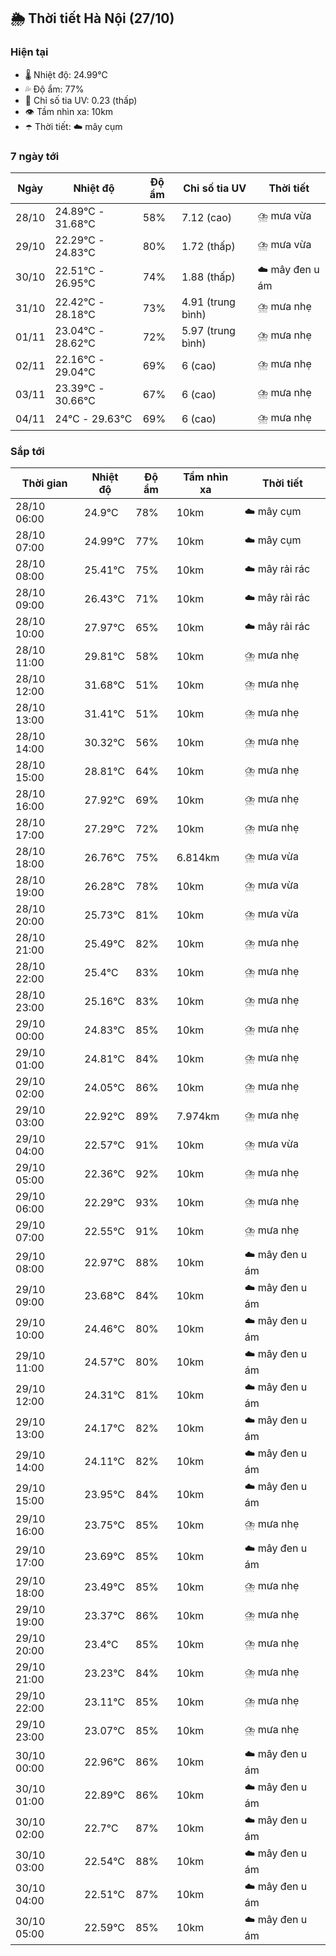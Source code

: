 ## 🌦️ Thời tiết Hà Nội (27/10)

### Hiện tại

- 🌡️ Nhiệt độ: 24.99℃
- 💦 Độ ẩm: 77%
- 🌟 Chỉ số tia UV: 0.23 (thấp)
- 👁️ Tầm nhìn xa: 10km
- ☂️ Thời tiết: ☁️ mây cụm

### 7 ngày tới

| Ngày | Nhiệt độ | Độ ẩm | Chỉ số tia UV | Thời tiết |
| --- | --- | --- | --- | --- |
| 28/10 | 24.89℃ - 31.68℃ | 58% | 7.12 (cao) | ⛈️ mưa vừa |
| 29/10 | 22.29℃ - 24.83℃ | 80% | 1.72 (thấp) | ⛈️ mưa vừa |
| 30/10 | 22.51℃ - 26.95℃ | 74% | 1.88 (thấp) | ☁️ mây đen u ám |
| 31/10 | 22.42℃ - 28.18℃ | 73% | 4.91 (trung bình) | ⛈️ mưa nhẹ |
| 01/11 | 23.04℃ - 28.62℃ | 72% | 5.97 (trung bình) | ⛈️ mưa nhẹ |
| 02/11 | 22.16℃ - 29.04℃ | 69% | 6 (cao) | ⛈️ mưa nhẹ |
| 03/11 | 23.39℃ - 30.66℃ | 67% | 6 (cao) | ⛈️ mưa nhẹ |
| 04/11 | 24℃ - 29.63℃ | 69% | 6 (cao) | ⛈️ mưa nhẹ |

### Sắp tới

| Thời gian | Nhiệt độ | Độ ẩm | Tầm nhìn xa | Thời tiết |
| --- | --- | --- | --- | --- |
| 28/10 06:00 | 24.9℃ | 78% | 10km | ☁️ mây cụm |
| 28/10 07:00 | 24.99℃ | 77% | 10km | ☁️ mây cụm |
| 28/10 08:00 | 25.41℃ | 75% | 10km | ☁️ mây rải rác |
| 28/10 09:00 | 26.43℃ | 71% | 10km | ☁️ mây rải rác |
| 28/10 10:00 | 27.97℃ | 65% | 10km | ☁️ mây rải rác |
| 28/10 11:00 | 29.81℃ | 58% | 10km | ⛈️ mưa nhẹ |
| 28/10 12:00 | 31.68℃ | 51% | 10km | ⛈️ mưa nhẹ |
| 28/10 13:00 | 31.41℃ | 51% | 10km | ⛈️ mưa nhẹ |
| 28/10 14:00 | 30.32℃ | 56% | 10km | ⛈️ mưa nhẹ |
| 28/10 15:00 | 28.81℃ | 64% | 10km | ⛈️ mưa nhẹ |
| 28/10 16:00 | 27.92℃ | 69% | 10km | ⛈️ mưa nhẹ |
| 28/10 17:00 | 27.29℃ | 72% | 10km | ⛈️ mưa nhẹ |
| 28/10 18:00 | 26.76℃ | 75% | 6.814km | ⛈️ mưa vừa |
| 28/10 19:00 | 26.28℃ | 78% | 10km | ⛈️ mưa vừa |
| 28/10 20:00 | 25.73℃ | 81% | 10km | ⛈️ mưa vừa |
| 28/10 21:00 | 25.49℃ | 82% | 10km | ⛈️ mưa nhẹ |
| 28/10 22:00 | 25.4℃ | 83% | 10km | ⛈️ mưa nhẹ |
| 28/10 23:00 | 25.16℃ | 83% | 10km | ⛈️ mưa nhẹ |
| 29/10 00:00 | 24.83℃ | 85% | 10km | ⛈️ mưa nhẹ |
| 29/10 01:00 | 24.81℃ | 84% | 10km | ⛈️ mưa nhẹ |
| 29/10 02:00 | 24.05℃ | 86% | 10km | ⛈️ mưa nhẹ |
| 29/10 03:00 | 22.92℃ | 89% | 7.974km | ⛈️ mưa nhẹ |
| 29/10 04:00 | 22.57℃ | 91% | 10km | ⛈️ mưa vừa |
| 29/10 05:00 | 22.36℃ | 92% | 10km | ⛈️ mưa nhẹ |
| 29/10 06:00 | 22.29℃ | 93% | 10km | ⛈️ mưa nhẹ |
| 29/10 07:00 | 22.55℃ | 91% | 10km | ⛈️ mưa nhẹ |
| 29/10 08:00 | 22.97℃ | 88% | 10km | ☁️ mây đen u ám |
| 29/10 09:00 | 23.68℃ | 84% | 10km | ☁️ mây đen u ám |
| 29/10 10:00 | 24.46℃ | 80% | 10km | ☁️ mây đen u ám |
| 29/10 11:00 | 24.57℃ | 80% | 10km | ☁️ mây đen u ám |
| 29/10 12:00 | 24.31℃ | 81% | 10km | ☁️ mây đen u ám |
| 29/10 13:00 | 24.17℃ | 82% | 10km | ☁️ mây đen u ám |
| 29/10 14:00 | 24.11℃ | 82% | 10km | ☁️ mây đen u ám |
| 29/10 15:00 | 23.95℃ | 84% | 10km | ☁️ mây đen u ám |
| 29/10 16:00 | 23.75℃ | 85% | 10km | ⛈️ mưa nhẹ |
| 29/10 17:00 | 23.69℃ | 85% | 10km | ☁️ mây đen u ám |
| 29/10 18:00 | 23.49℃ | 85% | 10km | ⛈️ mưa nhẹ |
| 29/10 19:00 | 23.37℃ | 86% | 10km | ⛈️ mưa nhẹ |
| 29/10 20:00 | 23.4℃ | 85% | 10km | ⛈️ mưa nhẹ |
| 29/10 21:00 | 23.23℃ | 84% | 10km | ⛈️ mưa nhẹ |
| 29/10 22:00 | 23.11℃ | 85% | 10km | ⛈️ mưa nhẹ |
| 29/10 23:00 | 23.07℃ | 85% | 10km | ⛈️ mưa nhẹ |
| 30/10 00:00 | 22.96℃ | 86% | 10km | ☁️ mây đen u ám |
| 30/10 01:00 | 22.89℃ | 86% | 10km | ☁️ mây đen u ám |
| 30/10 02:00 | 22.7℃ | 87% | 10km | ☁️ mây đen u ám |
| 30/10 03:00 | 22.54℃ | 88% | 10km | ☁️ mây đen u ám |
| 30/10 04:00 | 22.51℃ | 87% | 10km | ☁️ mây đen u ám |
| 30/10 05:00 | 22.59℃ | 85% | 10km | ☁️ mây đen u ám |
